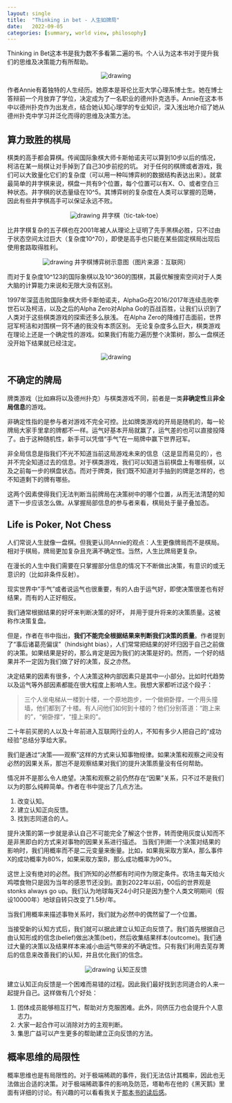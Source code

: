 ```yaml
---
layout: single
title:  "Thinking in bet - 人生如牌局"
date:   2022-09-05
categories: [summary, world view, philosophy]
---
```


Thinking in Bet这本书是我为数不多看第二遍的书。个人认为这本书对于提升我们的思维及决策能力有所帮助。

<p align="center">
    <img src="/assets/images/2022-10-09/1.jpeg" alt="drawing"/>
</p>

作者Annie有着独特的人生经历。她原本是哥伦比亚大学心理系博士生。她在博士答辩前一个月放弃了学位，决定成为了一名职业的德州扑克选手。Annie在这本书中以德州扑克作为出发点，结合她认知心理学的专业知识，深入浅出地介绍了她从德州扑克中学习并泛化而得的思维及决策方法。


## 算力致胜的棋局
棋类的高手都会算棋。传闻国际象棋大师卡斯帕诺夫可以算到10步以后的情况，柯洁在某一局棋让对手掉到了自己30步前挖的坑。
对于任何的棋牌或者游戏，我们可以大致量化它们的复杂度（可以用一种叫博弈树的数据结构表达出来）。就拿最简单的井字棋来说，棋盘一共有9个位置，每个位置可以有X、O、或者空白三种状态。井字棋的状态量级在10^5。其博弈树的复杂度在人类可以掌握的范畴，因此有些井字棋高手可以保证永远不败。

<p align="center">
    <img src="/assets/images/2022-10-09/2.png" alt="drawing"/>
    井字棋（tic-tak-toe）
</p>

比井字棋复杂的五子棋也在2001年被人从理论上证明了先手黑棋必胜，只不过由于状态空间太过巨大（复杂度10^70），即使是高手也只能在某些固定棋局出现后使用套路取得胜利。


<p align="center">
    <img src="/assets/images/2022-10-09/3.png" alt="drawing"/>
    井字棋博弈树示意图（图片来源：互联网）
</p>

而对于复杂度10^123的国际象棋以及10^360的围棋，其最优解搜索空间对于人类大脑的计算能力来说和无限大没有区别。

1997年深蓝击败国际象棋大师卡斯帕诺夫，AlphaGo在2016/2017年连续击败李世石以及柯洁，以及之后的Alpha Zero对Alpha Go的百战百胜，让我们认识到了人类对于这些棋类游戏的探索还多么肤浅。
在Alpha Zero的降维打击面前，世界冠军柯洁和对围棋一窍不通的我没有本质区别。
无论复杂度多么巨大，棋类游戏在理论上还是一个确定性的游戏。如果我们有能力遍历整个决策树，那么一盘棋还没开始下结果就已经注定。

<p align="center">
    <img src="/assets/images/2022-10-09/4.png" alt="drawing"/>
</p>


## 不确定的牌局
牌类游戏（比如麻将以及德州扑克）与棋类游戏不同，前者是一类**非确定性**且**非全局信息**的游戏。

非确定性指的是参与者对游戏不完全可控。比如牌类游戏的开局是随机的，每一轮牌局大家手里拿的牌都不一样。运气好基本开局就赢了，运气差的也可以直接投降了。由于这种随机性，新手可以凭借“手气”在一局牌中赢下世界冠军。

非全局信息是指我们不光不知道当前这局游戏未来的信息（这是显而易见的），也并不完全知道过去的信息。对于棋类游戏，我们可以知道当前棋盘上有哪些棋，以及之前每一步的棋盘状态。而对于牌类，我们既不知道对手抽到的牌是怎样的，也不知道剩下的牌有哪些。

这两个因素使得我们无法判断当前牌局在决策树中的哪个位置，从而无法清楚的知道下一步应该怎么做。从掌握局部信息的参与者来看，棋局处于量子叠加态。


## Life is Poker, Not Chess
人们常说人生就像一盘棋。但我更认同Annie的观点：人生更像牌局而不是棋局。相对于棋局，牌局更加复杂且充满不确定性。当然，人生比牌局更复杂。

在漫长的人生中我们需要在只掌握部分信息的情况下不断做出决策，有意识的或无意识的（比如非条件反射）。

现实世界中“手气”或者说运气也很重要，有的人由于运气好，即使决策很差也有好结果，而有的人正好相反。

我们通常根据结果的好坏来判断决策的好坏， 并用于提升将来的决策质量。这被称作决策复盘。

但是，作者在书中指出，**我们不能完全根据结果来判断我们决策的质量**。作者提到了“事后诸葛亮偏误”（hindsight bias），人们常常把结果的好坏归因于自己之前做的决策。如果结果是好的，那么肯定是因为我们的决策是好的。然而，一个好的结果并不一定因为我们做了好的决策，反之亦然。

决定结果的因素有很多，个人决策这种内部因素只是其中一小部分。比如时代趋势以及运气等外部因素都能在很大程度上影响人生。我想大家都听过这个段子：

> 三个人坐电梯从一楼到十楼，一个原地跑步，一个做俯卧撑，一个用头撞墙，他们都到了十楼。有人问他们如何到十楼的？他们分别答道：“跑上来的”，“俯卧撑“，“撞上来的”。

二十年前买房的人以及十年前进入互联网行业的人，不知有多少人把自己的“成功经验“总结分享给大家。

我们是通过“决策——观察”这样的方式来认知事物规律。如果决策和观察之间没有必然的因果关系，那岂不是观察结果对我们的提升决策质量没有任何帮助。

情况并不是那么令人绝望。决策和观察之前仍然存在“因果”关系，只不过不是我们以为的那么纯粹简单。作者在书中提出了几点方法。
1. 改变认知。
2. 建立认知正向反馈。
3. 找到志同道合的人。

提升决策的第一步就是承认自己不可能完全了解这个世界，转而使用灰度认知而不是非黑即白的方式来对事物的因果关系进行描述。
当我们判断一个决策对结果的影响时，我们用概率而不是二元变量来衡量。比如，如果我采取方案A，那么事件X的成功概率为80%，如果采取方案B，那么成功概率为90%。

这世上没有绝对的必然。我们所知的必然都有时间作为限定条件。农场主每天给火鸡喂食物只是因为当年的感恩节还没到。直到2022年以前，00后的世界观是stonks always go up。我们认为地球每天24小时只是因为整个人类文明期间（假设10000年）地球自转只改变了1.5秒/年。

当我们用概率来描述事物关系时，我们就为必然中的偶然留了一个位置。

当接受新的认知方式后，我们就可以据此建立认知正向反馈了。我们首先根据自己由认知形成的信念(belief)做出决策(bet)，然后收集结果样本(outcome)。我们通过大量的决策以及结果样本来减小由运气带来的不确定性。只有我们利用去芜存菁后的信息来改善我们的认知，并且优化我们的信念。

<p align="center">
    <img src="/assets/images/2022-10-09/5.jpeg" alt="drawing"/>
    认知正反馈
</p>

建立认知正向反馈是一个困难而易错的过程。因此我们最好找到志同道合的人来一起提升自己。这样做有几个好处：

1. 团体成员能够相互打气，帮助对方克服困难。此外，同侪压力也会提升个人意志力。
2. 大家一起合作可以消除对方的主观判断。
3. 集思广益可以产生更多的帮助建立正向反馈的方法。


## 概率思维的局限性

概率思维也是有局限性的。对于极端稀疏的事件，我们无法估计其概率，因此也无法做出合适的决策。对于极端稀疏事件的影响及防范，塔勒布在他的《黑天鹅》里面有详细的讨论。有兴趣的可以看看我关于[那本书的读后感](https://yxjiang.github.io/summary/book/worldview/methodology/black-swan/)。
